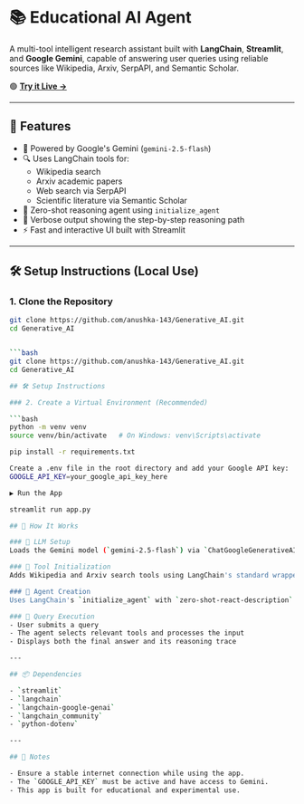 # 📚 Educational AI Agent

A multi-tool intelligent research assistant built with **LangChain**, **Streamlit**, and **Google Gemini**, capable of answering user queries using reliable sources like Wikipedia, Arxiv, SerpAPI, and Semantic Scholar.

🟢 **[Try it Live →](https://educational-researchapp.streamlit.app/)**

---

## 🚀 Features

- 🤖 Powered by Google's Gemini (`gemini-2.5-flash`)
- 🔍 Uses LangChain tools for:
  - Wikipedia search
  - Arxiv academic papers
  - Web search via SerpAPI
  - Scientific literature via Semantic Scholar
- 🧠 Zero-shot reasoning agent using `initialize_agent`
- 🧾 Verbose output showing the step-by-step reasoning path
- ⚡ Fast and interactive UI built with Streamlit

---

## 🛠️ Setup Instructions (Local Use)

### 1. Clone the Repository

```bash
git clone https://github.com/anushka-143/Generative_AI.git
cd Generative_AI


```bash
git clone https://github.com/anushka-143/Generative_AI.git
cd Generative_AI

## 🛠️ Setup Instructions

### 2. Create a Virtual Environment (Recommended)

```bash
python -m venv venv
source venv/bin/activate   # On Windows: venv\Scripts\activate

pip install -r requirements.txt

Create a .env file in the root directory and add your Google API key:
GOOGLE_API_KEY=your_google_api_key_here

▶️ Run the App

streamlit run app.py

## 🧠 How It Works

### 🔹 LLM Setup
Loads the Gemini model (`gemini-2.5-flash`) via `ChatGoogleGenerativeAI`.

### 🔹 Tool Initialization
Adds Wikipedia and Arxiv search tools using LangChain's standard wrappers.

### 🔹 Agent Creation
Uses LangChain's `initialize_agent` with `zero-shot-react-description` and verbose mode for detailed reasoning.

### 🔹 Query Execution
- User submits a query  
- The agent selects relevant tools and processes the input  
- Displays both the final answer and its reasoning trace

---

## 📦 Dependencies

- `streamlit`  
- `langchain`  
- `langchain-google-genai`  
- `langchain_community`  
- `python-dotenv`

---

## 📌 Notes

- Ensure a stable internet connection while using the app.  
- The `GOOGLE_API_KEY` must be active and have access to Gemini.  
- This app is built for educational and experimental use.
